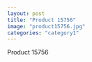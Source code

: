 ```yaml
---
layout: post
title: "Product 15756"
image: "product15756.jpg"
categories: "category1"
---
```

Product 15756
